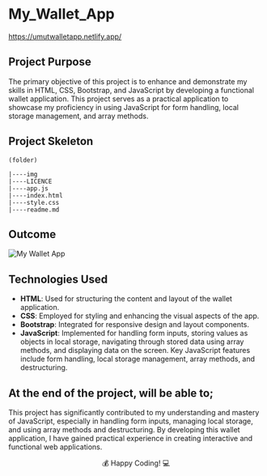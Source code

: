 # My_Wallet_App

https://umutwalletapp.netlify.app/

## Project Purpose

The primary objective of this project is to enhance and demonstrate my skills in HTML, CSS, Bootstrap, and JavaScript by developing a functional wallet application. This project serves as a practical application to showcase my proficiency in using JavaScript for form handling, local storage management, and array methods.


## Project Skeleton


```
(folder)

|----img
|----LICENCE
|----app.js
|----index.html
|----style.css
|----readme.md

```



## Outcome


![My Wallet App](https://github.com/ucangun/My_Wallet_App/assets/149247682/9d4e8845-a60a-4ea4-9cae-71e7c9e7095f)



## Technologies Used

- **HTML**: Used for structuring the content and layout of the wallet application.
- **CSS**: Employed for styling and enhancing the visual aspects of the app.
- **Bootstrap**: Integrated for responsive design and layout components.
- **JavaScript**: Implemented for handling form inputs, storing values as objects in local storage, navigating through stored data using array methods, and displaying data on the screen. Key JavaScript features include form handling, local storage management, array methods, and destructuring.

## At the end of the project, will be able to;

This project has significantly contributed to my understanding and mastery of JavaScript, especially in handling form inputs, managing local storage, and using array methods and destructuring. By developing this wallet application, I have gained practical experience in creating interactive and functional web applications.


<p align="center"> 💰 Happy Coding! 💻 </p>
